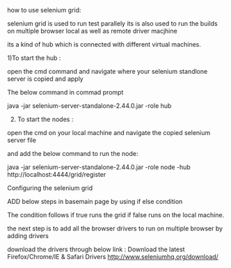 how to use selenium grid:

selenium grid is used to run test parallely
its is also used to run the builds on multiple browser local as well as remote driver macjhine

its a kind of hub which is connected with different virtual machines.

1)To start the hub :

open the cmd command and navigate where your selenium standlone server is copied and apply

The below command in commad prompt

java -jar selenium-server-standalone-2.44.0.jar -role hub

2) To start the nodes :

open the cmd on your local machine and navigate the copied selenium server file

and add the below command to run the node:

java -jar selenium-server-standalone-2.44.0.jar -role node  -hub http://localhost:4444/grid/register

Configuring the selenium grid

ADD below steps in basemain page by using if else condition

The condition follows if true runs the grid if false runs on the local machine.

the next step is to add all the browser drivers to run on multiple browser by adding drivers

download the drivers through below link :
Download the latest Firefox/Chrome/IE & Safari Drivers
http://www.seleniumhq.org/download/








